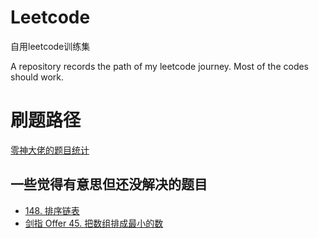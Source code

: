 # Leetcode

自用leetcode训练集

A repository records the path of my leetcode journey. Most of the codes should work.

# 刷题路径

[零神大佬的题目统计](https://zerotrac.github.io/leetcode_problem_rating/#/)


## 一些觉得有意思但还没解决的题目
* [148. 排序链表](https://leetcode.cn/problems/sort-list/)
* [剑指 Offer 45. 把数组排成最小的数](https://leetcode.cn/problems/ba-shu-zu-pai-cheng-zui-xiao-de-shu-lcof/)